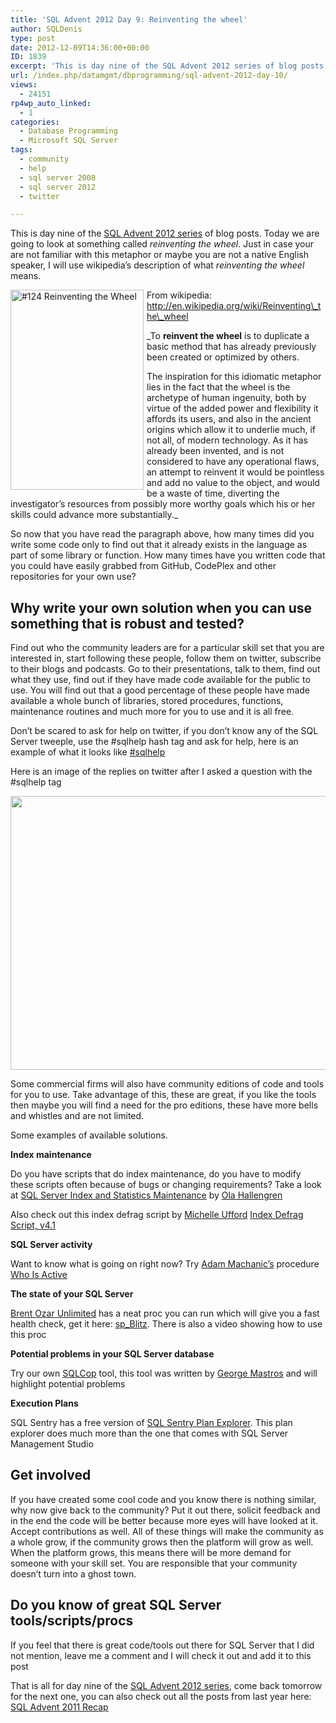```yaml
---
title: 'SQL Advent 2012 Day 9: Reinventing the wheel'
author: SQLDenis
type: post
date: 2012-12-09T14:36:00+00:00
ID: 1839
excerpt: 'This is day nine of the SQL Advent 2012 series of blog posts. Today we are going to look at something called reinventing the wheel. Just in case your are not familiar with this metaphor or maybe you are not a native English speaker, I will use wikipedia&hellip;'
url: /index.php/datamgmt/dbprogramming/sql-advent-2012-day-10/
views:
  - 24151
rp4wp_auto_linked:
  - 1
categories:
  - Database Programming
  - Microsoft SQL Server
tags:
  - community
  - help
  - sql server 2008
  - sql server 2012
  - twitter

---
```

This is day nine of the [SQL Advent 2012 series][1] of blog posts. Today we are going to look at something called _reinventing the wheel_. Just in case your are not familiar with this metaphor or maybe you are not a native English speaker, I will use wikipedia&#8217;s description of what _reinventing the wheel_ means.

[<img src="http://farm9.staticflickr.com/8166/7139384947_e4f67ac7ba_n.jpg" width="213" height="320" alt="#124 Reinventing the Wheel" style="float:left;margin:0 5px 0 0;" />][2] From wikipedia: http://en.wikipedia.org/wiki/Reinventing\_the\_wheel

_To **reinvent the wheel** is to duplicate a basic method that has already previously been created or optimized by others.
  
The inspiration for this idiomatic metaphor lies in the fact that the wheel is the archetype of human ingenuity, both by virtue of the added power and flexibility it affords its users, and also in the ancient origins which allow it to underlie much, if not all, of modern technology. As it has already been invented, and is not considered to have any operational flaws, an attempt to reinvent it would be pointless and add no value to the object, and would be a waste of time, diverting the investigator&#8217;s resources from possibly more worthy goals which his or her skills could advance more substantially._

So now that you have read the paragraph above, how many times did you write some code only to find out that it already exists in the language as part of some library or function. How many times have you written code that you could have easily grabbed from GitHub, CodePlex and other repositories for your own use?



## Why write your own solution when you can use something that is robust and tested?

Find out who the community leaders are for a particular skill set that you are interested in, start following these people, follow them on twitter, subscribe to their blogs and podcasts. Go to their presentations, talk to them, find out what they use, find out if they have made code available for the public to use. You will find out that a good percentage of these people have made available a whole bunch of libraries, stored procedures, functions, maintenance routines and much more for you to use and it is all free. 
  
Don&#8217;t be scared to ask for help on twitter, if you don&#8217;t know any of the SQL Server tweeple, use the #sqlhelp hash tag and ask for help, here is an example of what it looks like [#sqlhelp][3]

Here is an image of the replies on twitter after I asked a question with the #sqlhelp tag

<div class="image_block">
  <a href="/wp-content/uploads/blogs/DataMgmt/Denis/ADvent/sqlhelp.PNG?mtime=1355070897"><img alt="" src="/wp-content/uploads/blogs/DataMgmt/Denis/ADvent/sqlhelp.PNG?mtime=1355070897" width="516" height="438" /></a>
</div>

Some commercial firms will also have community editions of code and tools for you to use. Take advantage of this, these are great, if you like the tools then maybe you will find a need for the pro editions, these have more bells and whistles and are not limited.

Some examples of available solutions.
  
**Index maintenance**
  
Do you have scripts that do index maintenance, do you have to modify these scripts often because of bugs or changing requirements? Take a look at [SQL Server Index and Statistics Maintenance][4] by [Ola Hallengren][5]

Also check out this index defrag script by [Michelle Ufford][6] [Index Defrag Script, v4.1][7]

**SQL Server activity**
  
Want to know what is going on right now? Try [Adam Machanic&#8217;s][8] procedure [Who Is Active][9]

**The state of your SQL Server**
  
[Brent Ozar Unlimited][10] has a neat proc you can run which will give you a fast health check, get it here: [sp_Blitz][11]. There is also a video showing how to use this proc

**Potential problems in your SQL Server database**
  
Try our own [SQLCop][12] tool, this tool was written by [George Mastros][13] and will highlight potential problems

**Execution Plans**
  
SQL Sentry has a free version of [SQL Sentry Plan Explorer][14]. This plan explorer does much more than the one that comes with SQL Server Management Studio

## Get involved

If you have created some cool code and you know there is nothing similar, why now give back to the community? Put it out there, solicit feedback and in the end the code will be better because more eyes will have looked at it. Accept contributions as well. All of these things will make the community as a whole grow, if the community grows then the platform will grow as well. When the platform grows, this means there will be more demand for someone with your skill set. You are responsible that your community doesn&#8217;t turn into a ghost town.

## Do you know of great SQL Server tools/scripts/procs

If you feel that there is great code/tools out there for SQL Server that I did not mention, leave me a comment and I will check it out and add it to this post

That is all for day nine of the [SQL Advent 2012 series][1], come back tomorrow for the next one, you can also check out all the posts from last year here: [SQL Advent 2011 Recap][15]

 [1]: /index.php/DataMgmt/DBProgramming/sql-advent-2012-here-is
 [2]: http://www.flickr.com/photos/ciphershot/7139384947/ "#124 Reinventing the Wheel by Ciphershot, on Flickr"
 [3]: https://twitter.com/search/realtime?q=%23sqlhelp&src=typd
 [4]: http://ola.hallengren.com/sql-server-index-and-statistics-maintenance.html
 [5]: http://ola.hallengren.com/
 [6]: http://sqlfool.com/
 [7]: http://sqlfool.com/2011/06/index-defrag-script-v4-1/
 [8]: http://sqlblog.com/blogs/adam_machanic/default.aspx
 [9]: http://sqlblog.com/blogs/adam_machanic/archive/2012/03/22/released-who-is-active-v11-11.aspx
 [10]: http://www.brentozar.com/
 [11]: http://www.brentozar.com/blitz/
 [12]: http://sqlcop.ltd.local/
 [13]: /index.php/All/?disp=authdir&author=10
 [14]: http://www.sqlsentry.net/plan-explorer/sql-server-query-view.asp
 [15]: /index.php/DataMgmt/DataDesign/sql-advent-2011-recap